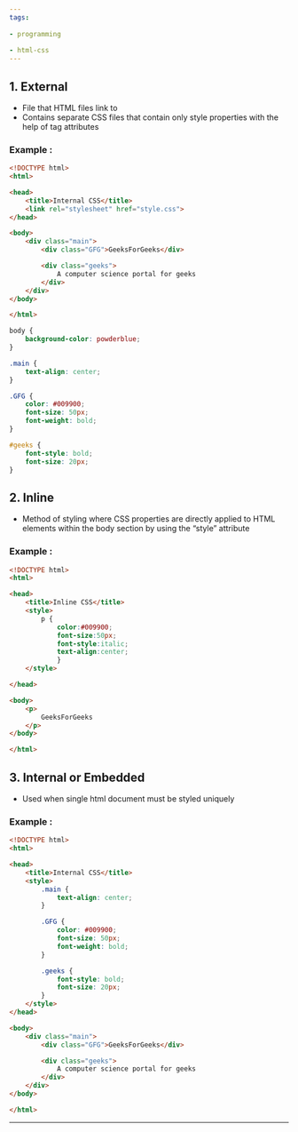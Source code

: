 ```yaml
---
tags:
  
- programming
  
- html-css
---
```

## 1. External 

- File that HTML files link to
- Contains separate CSS files that contain only style properties with the help of tag attributes

### Example :

```html
<!DOCTYPE html>
<html>

<head>
	<title>Internal CSS</title>
	<link rel="stylesheet" href="style.css">
</head>

<body>
	<div class="main">
		<div class="GFG">GeeksForGeeks</div>

		<div class="geeks">
			A computer science portal for geeks
		</div>
	</div>
</body>

</html>

```

```CSS
body {
	background-color: powderblue;
}

.main {
	text-align: center;
}

.GFG {
	color: #009900;
	font-size: 50px;
	font-weight: bold;
}

#geeks {
	font-style: bold;
	font-size: 20px;
}

```

## 2. Inline

- Method of styling where CSS properties are directly applied to HTML elements within the body section by using the “style” attribute

### Example :

```html
<!DOCTYPE html>
<html>

<head>
	<title>Inline CSS</title>
	<style>
		p {
			color:#009900;
			font-size:50px;
			font-style:italic;
			text-align:center;
			}
	</style>

</head>

<body>
	<p>
		GeeksForGeeks
	</p>
</body>

</html>

```

## 3. Internal or Embedded

- Used when single html document must be styled uniquely

### Example :

```html
<!DOCTYPE html>
<html>

<head>
	<title>Internal CSS</title>
	<style>
		.main {
			text-align: center;
		}

		.GFG {
			color: #009900;
			font-size: 50px;
			font-weight: bold;
		}

		.geeks {
			font-style: bold;
			font-size: 20px;
		}
	</style>
</head>

<body>
	<div class="main">
		<div class="GFG">GeeksForGeeks</div>

		<div class="geeks">
			A computer science portal for geeks
		</div>
	</div>
</body>

</html>

```

---
